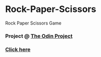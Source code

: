 # Rock-Paper-Scissors
Rock Paper Scissors Game

### Project @ [The Odin Project](https://www.theodinproject.com/)
### [Click here](https://rps-top.netlify.app/)
